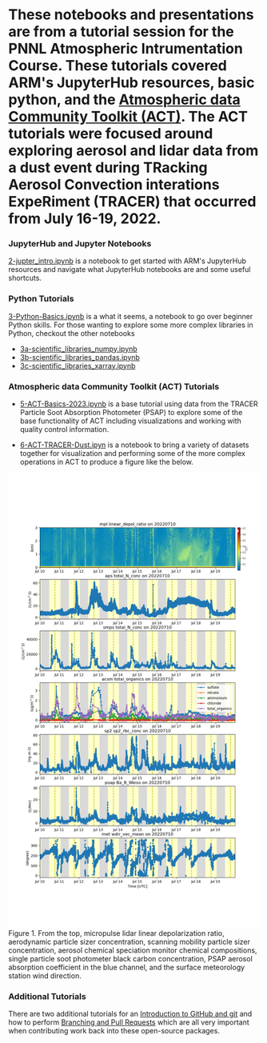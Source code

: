 # These notebooks and presentations are from a tutorial session for the PNNL Atmospheric Intrumentation Course. These tutorials covered ARM's JupyterHub resources, basic python, and the [Atmospheric data Community Toolkit (ACT)](https://github.com/ARM-DOE/ACT).  The ACT tutorials were focused around exploring aerosol and lidar data from a dust event during TRacking Aerosol Convection interations ExpeRiment (TRACER) that occurred from July 16-19, 2022.

### JupyterHub and Jupyter Notebooks
[2-jupter_intro.ipynb](https://github.com/ARM-Development/ARM-Notebooks/blob/main/Tutorials/ACT-Python-Tutorial/2-jupyter_intro.ipynb) is a notebook to get started with ARM's JupyterHub resources and navigate what JupyterHub notebooks are and some useful shortcuts.

### Python Tutorials
[3-Python-Basics.ipynb](https://github.com/ARM-Development/ARM-Notebooks/blob/main/Tutorials/ACT-Python-Tutorial/3-Python-Basics.ipynb) is a what it seems, a notebook to go over beginner Python skills.  For those wanting to explore some more complex libraries in Python, checkout the other notebooks
- [3a-scientific_libraries_numpy.ipynb](https://github.com/ARM-Development/ARM-Notebooks/blob/main/Tutorials/ACT-Python-Tutorial/3a-scientific_libraries_numpy.ipynb)
- [3b-scientific_libraries_pandas.ipynb](https://github.com/ARM-Development/ARM-Notebooks/blob/main/Tutorials/ACT-Python-Tutorial/3b-scientific_libraries_pandas.ipynb)
- [3c-scientific_libraries_xarray.ipynb](https://github.com/ARM-Development/ARM-Notebooks/blob/main/Tutorials/ACT-Python-Tutorial/3c-scientific_libraries_xarray.ipynb)

### Atmospheric data Community Toolkit (ACT) Tutorials
- [5-ACT-Basics-2023.ipynb](https://github.com/ARM-Development/ARM-Notebooks/blob/main/Tutorials/ACT-Python-Tutorial/5-ACT-Basics-2023.ipynb) is a base tutorial using data from the TRACER Particle Soot Absorption Photometer (PSAP) to explore some of the base functionality of ACT including visualizations and working with quality control information.

- [6-ACT-TRACER-Dust.ipyn](https://github.com/ARM-Development/ARM-Notebooks/blob/main/Tutorials/ACT-Python-Tutorial/6-ACT-TRACER-Dust.ipynb) is a notebook to bring a variety of datasets together for visualization and performing some of the more complex operations in ACT to produce a figure like the below.

![Output from the advanced ACT tutorial](https://github.com/ARM-Development/ARM-Notebooks/blob/main/Tutorials/ACT-Python-Tutorial/images/output.png)
Figure 1. From the top, micropulse lidar linear depolarization ratio, aerodynamic particle sizer concentration, scanning mobility particle sizer concentration, aerosol chemical speciation monitor chemical compositions, single particle soot photometer black carbon concentration, PSAP aerosol absorption coefficient in the blue channel, and the surface meteorology station wind direction.

### Additional Tutorials
There are two additional tutorials for an [Introduction to GitHub and git](https://github.com/ARM-Development/ARM-Notebooks/blob/main/Tutorials/ACT-Python-Tutorial/optional_github_intro.md) and how to perform [Branching and Pull Requests](https://github.com/ARM-Development/ARM-Notebooks/blob/main/Tutorials/ACT-Python-Tutorial/optional_github_branching.md) which are all very important when contributing work back into these open-source packages.
